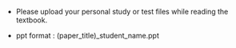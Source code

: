 - Please upload your personal study or test files while reading the textbook.

- ppt format : (paper_title)_student_name.ppt
